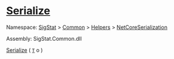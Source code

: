# [Serialize](./NetCoreSerializationHelper-100664082.md)

Namespace: [SigStat]() > [Common](./../../../README.md) > [Helpers](./../../README.md) > [NetCoreSerialization](./../README.md)

Assembly: SigStat.Common.dll

[Serialize](./NetCoreSerializationHelper-100664082.md) ( [`T`](./NetCoreSerializationHelper-100664082.md) o )	
